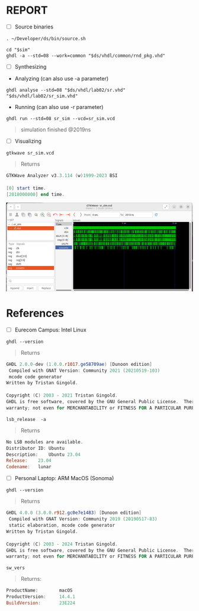 # REPORT

- [ ] Source binaries

```
. ~/Developer/ds/bin/source.sh
```

```
cd "$sim"
ghdl -a --std=08 --work=common "$ds/vhdl/common/rnd_pkg.vhd"
```

- [ ] Synthesizing

* Analyzing (can also use -a parameter)

```
ghdl analyse --std=08 "$ds/vhdl/lab02/sr.vhd" "$ds/vhdl/lab02/sr_sim.vhd"
```

* Running (can also use -r parameter)

```
ghdl run --std=08 sr_sim --vcd=sr_sim.vcd
```
> simulation finished @2019ns

- [ ] Visualizing

```
gtkwave sr_sim.vcd
```
> Returns
```powershell
GTKWave Analyzer v3.3.114 (w)1999-2023 BSI

[0] start time.
[2018000000] end time.
```

<img src=images/sr_sim.png width='' height='' > </img>


# References

- [ ] Eurecom Campus: Intel Linux

```
ghdl --version
```
> Returns
```powershell
GHDL 2.0.0-dev (1.0.0.r1017.ge58709ae) [Dunoon edition]
 Compiled with GNAT Version: Community 2021 (20210519-103)
 mcode code generator
Written by Tristan Gingold.

Copyright (C) 2003 - 2021 Tristan Gingold.
GHDL is free software, covered by the GNU General Public License.  There is NO
warranty; not even for MERCHANTABILITY or FITNESS FOR A PARTICULAR PURPOSE.
```

```
lsb_release  -a
```
> Returns 
```powershell
No LSB modules are available.
Distributor ID:	Ubuntu
Description:	Ubuntu 23.04
Release:	23.04
Codename:	lunar
```

- [ ] Personal Laptop: ARM MacOS (Sonoma)

```
ghdl --version
```
> Returns
```powershell
GHDL 4.0.0 (3.0.0.r912.gc0e7e1483) [Dunoon edition]
 Compiled with GNAT Version: Community 2019 (20190517-83)
 static elaboration, mcode code generator
Written by Tristan Gingold.

Copyright (C) 2003 - 2024 Tristan Gingold.
GHDL is free software, covered by the GNU General Public License.  There is NO
warranty; not even for MERCHANTABILITY or FITNESS FOR A PARTICULAR PURPOSE.
```

```
sw_vers
```
> Returns:
```powershell
ProductName:		macOS
ProductVersion:		14.4.1
BuildVersion:		23E224
```

